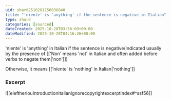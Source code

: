 ```yaml
---
uid: shard2510281156038840
title: "'niente' is 'anything' if the sentence is negative in Italian"
type: shard
categories: [sourced]
dateCreated: 2025-10-28T03:56:03+00:00
dateModified: 2025-10-28T04:16:26+00:00
---
```

'niente' is 'anything' in Italian if the sentence is negative(indicated usually by the presence of [['Non' means 'not' in Italian and often added before verbs to negate them|'non']])

Otherwise, it means [['niente' is 'nothing' in Italian|'nothing']]
### Excerpt
![[eleftheriouIntroductionItalianignorecopyrightexcerptindex#^ssf56]]